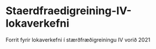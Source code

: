 # Staerdfraedigreining-IV-lokaverkefni
Forrit fyrir lokaverkefni í stærðfræðigreiningu IV vorið 2021
